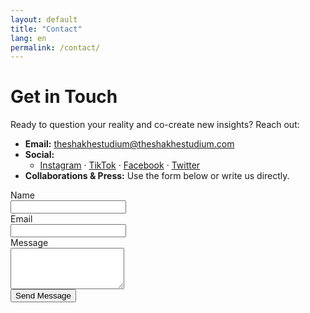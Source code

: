 ```yaml
---
layout: default
title: "Contact"
lang: en
permalink: /contact/
---
```


# Get in Touch

Ready to question your reality and co-create new insights? Reach out:

- **Email:** [theshakhestudium@theshakhestudium.com](theshakhestudium@theshakhestudium.com)  
- **Social:**  
  - [Instagram](#) · [TikTok](#) · [Facebook](#) · [Twitter](#)  
- **Collaborations & Press:** Use the form below or write us directly.

<form action="https://formspree.io/f/yourFormID" method="POST">
  <label>Name<br><input type="text" name="name" required></label><br>
  <label>Email<br><input type="email" name="email" required></label><br>
  <label>Message<br><textarea name="message" rows="4" required></textarea></label><br>
  <button type="submit">Send Message</button>
</form>
